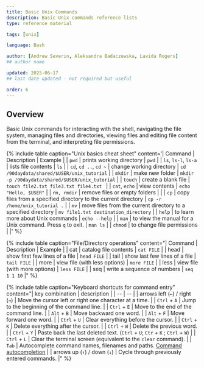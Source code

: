 ```yaml
---
title: Basic Unix Commands
description: Basic Unix commands reference lists
type: reference material 

tags: [unix] 

language: Bash

author: [Andrew Severin, Aleksandra Badaczewska, Lavida Rogers]
## author name

updated: 2025-06-17 
## last date updated - not required but useful

order: 6
---
```


## Overview

Basic Unix commands for interacting with the shell, navigating the file system, managing files and directories, viewing files and editing file content from the terminal, and interpreting file permissions. 

{% include table caption="Unix basics cheat sheet" content='| Command | Description | Example |
| `pwd` | prints working directory | `pwd` |
| `ls`, `ls-l`, `ls-a` | lists file contents | `ls` |
| `cd`, `cd ..`, `cd ~` | change working directory | `cd /90daydata/shared/$USER/unix_tutorial` |
| `mkdir` | make new folder | `mkdir -p /90daydata/shared/$USER/unix_tutorial` |
| `touch` | create a blank file | `touch file2.txt file3.txt file4.txt ` |
| `cat`, `echo` | view contents | `echo "Hello, $USER"` |
| `rm, rmdir` | remove files or empty folders |  |
| `cp` | copy files from a specified directory to the current directory | `cp -r /home/unix_tutorial .` |
| `mv` | move files from the current directory to a specified directory | `mv file1.txt destination_directory` |
| `help` | to learn more about Unix commands | `echo --help` |
| `man` | to view the manual for a Unix command. Press `q` to exit. | `man ls` |
| `chmod` | to change file permissions |  |' %}

{% include table caption="File/Directory operations" content="| Command | Description | Example |
| cat | catalog file contents | `cat FILE` |
| head | show first few lines of a file | `head FILE` |
| tail | show last few lines of a file | `tail FILE` |
| more | view file (with less options) | `more FILE` |
| less | view file (with more options) | `less FILE` |
| seq | write a sequence of numbers | `seq 1 1 10` |" %}


{% include table caption="Keyboard shortcuts for command entry" content="| key combination | description |
| --               | --           |
| arrows left (`←`) / right (`→`) | Move the cursor left or right one character at a time. |
| `Ctrl` + `A`    | Jump to the beginning of the command line. |
| `Ctrl` + `E`    | Move to the end of the command line.       |
| `Alt` + `B`     | Move backward one word.                    |
| `Alt` + `F`     | Move forward one word.                     |
| `Ctrl` + `U`    | Clear everything before the cursor.        |
| `Ctrl` + `K`    | Delete everything after the cursor.        |
| `Ctrl` + `W`    | Delete the previous word.                  |
| `Ctrl` + `Y`    | Paste back the last deleted text. (`Ctrl` + `U`; `Ctr` + `K` ; `Ctrl` + `W`) |
| `Ctrl` + `L`    | Clear the terminal screen (equivalent to the `clear` command). |
| `Tab`           | Autocomplete command names, filenames and paths. [Command autocompletion](./autocompletion) |
| arrows up (`↑`) / down (`↓`) | Cycle through previously entered commands. |" %}